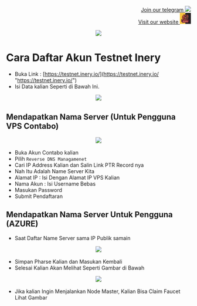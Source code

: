<p style="font-size:14px" align="right">
<a href="https://t.me/hydira_crypto" target="_blank">Join our telegram <img src="https://user-images.githubusercontent.com/50621007/183283867-56b4d69f-bc6e-4939-b00a-72aa019d1aea.png" width="30"/></a><br/>
<a href="https://blocxerz.com/" target="_blank">Visit our website <img src="https://raw.githubusercontent.com/hydiracrypto/hydiracrypto/main/IMG-20220626-WA0002.jpg" width="30"/></a>
</p>

<p align="center">
  <img height="50" height="auto" src="https://user-images.githubusercontent.com/38981255/184088981-3f7376ae-7039-4915-98f5-16c3637ccea3.PNG">
</p>

# Cara Daftar Akun Testnet Inery

- Buka Link : [https://testnet.inery.io/](https://testnet.inery.io/ "https://testnet.inery.io/")
- Isi Data kalian Seperti di Bawah Ini.

<p align="center">
  <img height="auto" height="auto" src="https://user-images.githubusercontent.com/38981255/184135523-990fd5c1-9bb3-4983-bdeb-91aff16b95aa.PNG">
</p>

## Mendapatkan Nama Server (Untuk Pengguna VPS Contabo)

<p align="center">
  <img height="auto" height="auto" src="https://user-images.githubusercontent.com/38981255/184136009-9e9f5e81-5c08-42ec-aee9-519e5f14198d.png">
</p>

- Buka Akun Contabo kalian
- Pilih `Reverse DNS Managamenet`
- Cari IP Address Kalian dan Salin Link PTR Record nya
- Nah Itu Adalah Name Server Kita
- Alamat IP : Isi Dengan Alamat IP VPS Kalian
- Nama Akun : Isi Username Bebas
- Masukan Password
- Submit Pendaftaran

## Mendapatkan Nama Server Untuk Pengguna (AZURE)

- Saat Daftar Name Server sama IP Publik samain

<p align="center">
  <img height="auto" height="auto" src="https://user-images.githubusercontent.com/38981255/184137069-71beff53-73e6-47e3-b76f-670c269c12b3.PNG">
</p>

- Simpan Pharse Kalian dan Masukan Kembali
- Selesai Kalian Akan Melihat Seperti Gambar di Bawah

<p align="center">
  <img height="auto" height="auto" src="https://user-images.githubusercontent.com/38981255/184137078-9d907b49-a3ba-415f-ab65-cb88ed8373cd.PNG">
</p>

- Jika kalian Ingin Menjalankan Node Master, Kalian Bisa Claim Faucet Lihat Gambar
